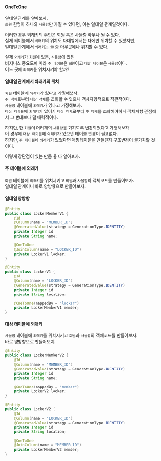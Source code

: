 #### OneToOne
일대일 관계를 알아보자.    
`회원` 한명이 하나의 `사물함`만 가질 수 있다면, 이는 일대일 관계일것이다.  

이러한 경우 외래키의 주인은 회원 혹은 사물함 아무나 될 수 있다.  
실제 테이블에서 `외래키`의 위치도 다대일에서는 다에만 위치할 수 있었지만,   
일대일 관계에서 `외래키`는 둘 중 아무곳에나 위치할 수 있다.  

실제 `외래키`가 `회원`에 있든, `사물함`에 있든   
비지니스 중요도에 따라 `주 테이블`은 `회원`이고 `대상 테이블`은 `사물함`이다.  
어느 곳에 `외래키`를 위치시켜야 할까?  

#### 일대일 관계에서 외래키의 위치
`회원` 테이블에 `외래키`가 있다고 가정해보자.  
`주 객체`로부터 `대상 객체`를 조회할 수 있으니 객체지향적으로 직관적이다.  
`사물함` 테이블에 `외래키`가 있다고 가정해보자.  
`대상 테이블`에 `외래키`가 있어서 `대상 객체`로부터 `주 객체`를 조회해야하니 객체지향 관점에서 그 반대보다 덜 매력적이다.  

하지만, 한 `회원`이 어러개의 `사물함`을 가지도록 변경되었다고 가정해보자.  
이 경우에 `대상 테이블`에 `외래키`가 있으면 테이블 변경이 필요없다.  
하지만, `주 테이블`에 `외래키`가 있었다면 매핑테이블을 만들던지 구조변경이 불가피할 것이다.  

이렇게 장단점이 있는 만큼 둘 다 알아보자.

#### 주 테이블에 외래키
`회원` 테이블에 `외래키`를 위치시키고 `회원`과 `사물함`의 객체코드를 만들어보자.  
일대일 관계이니 바로 양방향으로 만들어보자.

#### 일대일 양방향 
~~~java
@Entity
public class LockerMemberV1 {
    @Id
    @Column(name = "MEMBER_ID")
    @GeneratedValue(strategy = GenerationType.IDENTITY)
    private Integer id;
    private String name;

    @OneToOne
    @JoinColumn(name = "LOCKER_ID")
    private LockerV1 locker;
}

@Entity
public class LockerV1 {
    @Id
    @Column(name = "LOCKER_ID")
    @GeneratedValue(strategy = GenerationType.IDENTITY)
    private Integer id;
    private String location;

    @OneToOne(mappedBy = "locker")
    private LockerMemberV1 member;
}
~~~



#### 대상 테이블에 외래키
`사물함` 테이블에 `외래키`를 위치시키고 `회원`과 `사물함`의 객체코드를 만들어보자.  
바로 양방향으로 만들어보자.  

~~~java
@Entity
public class LockerMemberV2 {
    @Id
    @Column(name = "MEMBER_ID")
    @GeneratedValue(strategy = GenerationType.IDENTITY)
    private Integer id;
    private String name;

    @OneToOne(mappedBy = "member")
    private LockerV2 locker;
}

@Entity
public class LockerV2 {
    @Id
    @Column(name = "LOCKER_ID")
    @GeneratedValue(strategy = GenerationType.IDENTITY)
    private Integer id;
    private String location;

    @OneToOne
    @JoinColumn(name = "MEMBER_ID")
    private LockerMemberV2 member;
}
~~~